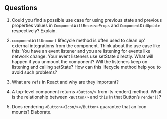 ## Questions

1) Could you find a possible use case for using previous state and previous properties values in `ComponentWillReceiveProps` and `ComponentDidUpdate` respectively? Explain.

2) `componentWillUnmount` lifecycle method is often used to clean up' external integrations from the component. Think about the use case like this: You have an event listener and you are listening for events like network change. Your event listeners use setState directly. What will happen if you unmount the component? Will the listeners keep on listening and calling setState? How can this lifecycle method help you to avoid such problems?

3) What are `refs` in React and why are they important?

4) A top-level component returns ```<Button/>``` from its render() method. What is the relationship between ```<Button/>``` and `this` in that Button’s ```render()```?

5) Does rendering ```<Button><Icon/></Button>``` guarantee that an Icon mounts? Elaborate.
